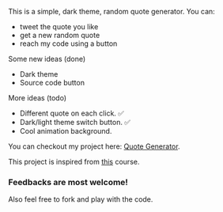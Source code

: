 This is a simple, dark theme, random quote generator. You can:
* tweet the quote you like
* get a new random quote
* reach my code using a button
   

Some new ideas (done)
* Dark theme
* Source code button
   
More ideas (todo)
* Different quote on each click. ✅
* Dark/light theme switch button. ✅
* Cool animation background.
   
You can checkout my project here: [Quote Generator](https://the-localhost.github.io/quote-generator/).  

This project is inspired from [this](https://www.udemy.com/course/javascript-web-projects-to-build-your-portfolio-resume/) course. 

### Feedbacks are most welcome!
Also feel free to fork and play with the code.
